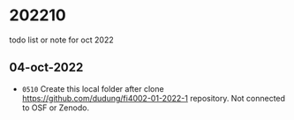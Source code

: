# 202210
todo list or note for oct 2022


## 04-oct-2022
+ `0510` Create this local folder after clone https://github.com/dudung/fi4002-01-2022-1 repository. Not connected to OSF or Zenodo.